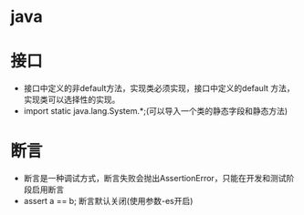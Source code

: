 # java
# 接口
 - 接口中定义的非default方法，实现类必须实现，接口中定义的default 方法，实现类可以选择性的实现。
 - import static java.lang.System.*;(可以导入一个类的静态字段和静态方法)
# 断言
  - 断言是一种调试方式，断言失败会抛出AssertionError，只能在开发和测试阶段启用断言
  - assert a == b; 断言默认关闭(使用参数-es开启)




